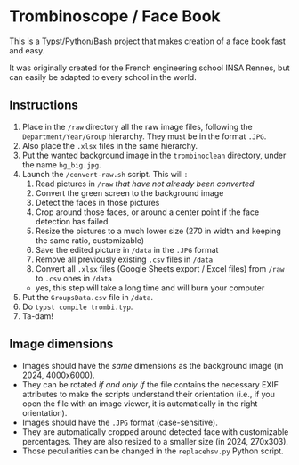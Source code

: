 # Trombinoscope / Face Book
This is a Typst/Python/Bash project that makes creation of a face book fast and easy.

It was originally created for the French engineering school INSA Rennes, but can easily be adapted to every school in the world.

## Instructions
1. Place in the `/raw` directory all the raw image files, following the `Department/Year/Group` hierarchy. They must be in the format `.JPG`.
1. Also place the `.xlsx` files in the same hierarchy.
1. Put the wanted background image in the `trombinoclean` directory, under the name `bg_big.jpg`.
1. Launch the `/convert-raw.sh` script. This will :
    1. Read pictures in `/raw` *that have not already been converted*
    1. Convert the green screen to the background image
    1. Detect the faces in those pictures
    1. Crop around those faces, or around a center point if the face detection has failed
    1. Resize the pictures to a much lower size (270 in width and keeping the same ratio, customizable)
    1. Save the edited picture in `/data` in the `.JPG` format
    1. Remove all previously existing `.csv` files in `/data`
    1. Convert all `.xlsx` files (Google Sheets export / Excel files) from `/raw` to `.csv` ones in `/data`  
    - yes, this step will take a long time and will burn your computer
1. Put the `GroupsData.csv` file in `/data`.
1. Do `typst compile trombi.typ`.
1. Ta-dam!

## Image dimensions
- Images should have the *same* dimensions as the background image (in 2024, 4000x6000).
- They can be rotated *if and only if* the file contains the necessary EXIF attributes to make the scripts understand their orientation (i.e., if you open the file with an image viewer, it is automatically in the right orientation).
- Images should have the `.JPG` format (case-sensitive).
- They are automatically cropped around detected face with customizable percentages. They are also resized to a smaller size (in 2024, 270x303).
- Those peculiarities can be changed in the `replacehsv.py` Python script.